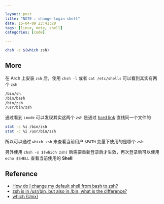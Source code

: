 ```yaml
---

layout: post
title: "NOTE : change login shell"
date: 15-04-09 23:41:20
tags: [linux, note, shell]
categories: [code]

---
```


```bash
chsh -s $(which zsh)
```

<!-- more -->

## More

在 Arch 上安装 `zsh` 后，使用 `chsh -l` 或者 `cat /etc/shells` 可以看到其实有两个 `zsh`

```bash
/bin/sh
/bin/bash
/bin/zsh
/usr/bin/zsh
```

通过看到 `inode` 可以发现其实这两个 `zsh` 是通过 [hard link](http://en.wikipedia.org/wiki/Hard_link) 直线同一个文件的

```bash
stat -c %i /bin/zsh
stat -c %i /usr/bin/zsh
```

所以可以通过 `which zsh` 来查看当前用户 `$PATH` 变量下使用的是哪个 `zsh`

另外使用 `chsh -s $(which zsh)` 后需要重新登录后才生效，再次登录后可以使用 `echo $SHELL` 查看当前使用的 **Shell**


## Reference

- [How do I change my default shell from bash to zsh?](http://superuser.com/questions/231735/how-do-i-change-my-default-shell-from-bash-to-zsh)
- [zsh is in /usr/bin, but also in /bin, what is the difference?](http://unix.stackexchange.com/questions/71236/zsh-is-in-usr-bin-but-also-in-bin-what-is-the-difference)
- [which (Unix)](http://en.wikipedia.org/wiki/Which_(Unix))